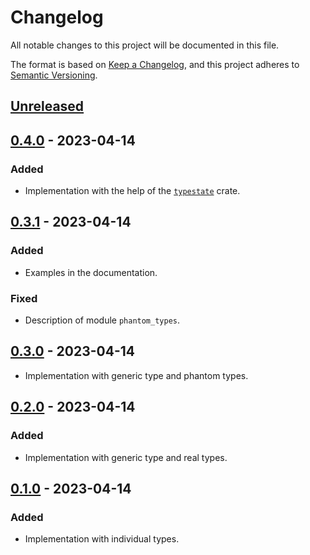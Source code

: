 # Changelog

All notable changes to this project will be documented in this file.

The format is based on [Keep a Changelog](https://keepachangelog.com),
and this project adheres to [Semantic Versioning](https://semver.org).

<!-- next-header -->
## [Unreleased]

## [0.4.0] - 2023-04-14
### Added
- Implementation with the help of the [`typestate`](https://crates.io/crates/typestate) crate.

## [0.3.1] - 2023-04-14
### Added
- Examples in the documentation.

### Fixed
- Description of module `phantom_types`.

## [0.3.0] - 2023-04-14
- Implementation with generic type and phantom types.

## [0.2.0] - 2023-04-14
### Added
- Implementation with generic type and real types.

## [0.1.0] - 2023-04-14
### Added
- Implementation with individual types.

<!-- next-url -->
[Unreleased]: https://github.com/FedericoStra/typestates/compare/v0.4.0...HEAD
[0.4.0]: https://github.com/FedericoStra/typestates/compare/v0.3.1...v0.4.0
[0.3.1]: https://github.com/FedericoStra/typestates/compare/v0.3.0...v0.3.1
[0.3.0]: https://github.com/FedericoStra/typestates/compare/v0.2.0...v0.3.0
[0.2.0]: https://github.com/FedericoStra/typestates/compare/v0.1.0...v0.2.0
[0.1.0]: https://github.com/FedericoStra/typestates/releases/tag/v0.1.0

